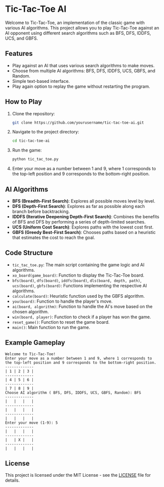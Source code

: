 # Tic-Tac-Toe AI

Welcome to Tic-Tac-Toe, an implementation of the classic game with various AI algorithms. This project allows you to play Tic-Tac-Toe against an AI opponent using different search algorithms such as BFS, DFS, IDDFS, UCS, and GBFS.

## Features

- Play against an AI that uses various search algorithms to make moves.
- Choose from multiple AI algorithms: BFS, DFS, IDDFS, UCS, GBFS, and Random.
- Simple text-based interface.
- Play again option to replay the game without restarting the program.

## How to Play

1. Clone the repository:
    ```bash
    git clone https://github.com/yourusername/tic-tac-toe-ai.git
    ```
2. Navigate to the project directory:
    ```bash
    cd tic-tac-toe-ai
    ```
3. Run the game:
    ```bash
    python tic_tac_toe.py
    ```

4. Enter your move as a number between 1 and 9, where 1 corresponds to the top-left position and 9 corresponds to the bottom-right position.

## AI Algorithms

- **BFS (Breadth-First Search)**: Explores all possible moves level by level.
- **DFS (Depth-First Search)**: Explores as far as possible along each branch before backtracking.
- **IDDFS (Iterative Deepening Depth-First Search)**: Combines the benefits of BFS and DFS by performing a series of depth-limited searches.
- **UCS (Uniform Cost Search)**: Explores paths with the lowest cost first.
- **GBFS (Greedy Best-First Search)**: Chooses paths based on a heuristic that estimates the cost to reach the goal.

## Code Structure


- `tic_tac_toe.py`: The main script containing the game logic and AI algorithms.
- `xo_board(game_board)`: Function to display the Tic-Tac-Toe board.
- `bfs(board)`, `dfs(board)`, `iddfs(board)`, `dls(board, depth, path)`, `ucs(board)`, `gbfs(board)`: Functions implementing the respective AI algorithms.
- `calculate(board)`: Heuristic function used by the GBFS algorithm.
- `you(board)`: Function to handle the player's move.
- `ai(board, algorithm)`: Function to handle the AI's move based on the chosen algorithm.
- `win(board, player)`: Function to check if a player has won the game.
- `reset_game()`: Function to reset the game board.
- `main()`: Main function to run the game.

## Example Gameplay

```plaintext
Welcome to Tic-Tac-Toe!
Enter your move as a number between 1 and 9, where 1 corresponds to the top-left position and 9 corresponds to the bottom-right position.
-------------
| 1 | 2 | 3 | 
-------------
| 4 | 5 | 6 | 
-------------
| 7 | 8 | 9 | 
Choose AI algorithm ( BFS, DFS, IDDFS, UCS, GBFS, Random): BFS
-------------
|   |   |   | 
-------------
|   |   |   | 
-------------
|   |   |   | 
Enter your move (1-9): 5
-------------
|   |   |   | 
-------------
|   | X |   | 
-------------
|   |   |   | 
```
## License
This project is licensed under the MIT License - see the [LICENSE](https://github.com/Eng-IbrahimElgammal/Tic-Tac-Toe-AI/blob/main/LICENSE) file for details.
